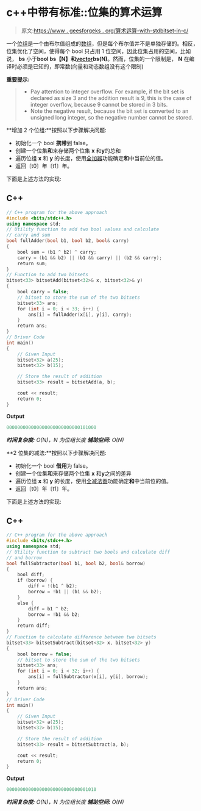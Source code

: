 # c++中带有标准::位集的算术运算

> 原文:[https://www . geesforgeks . org/算术运算-with-stdbitset-in-c/](https://www.geeksforgeeks.org/arithmetic-operations-with-stdbitset-in-c/)

一个[位组](https://www.geeksforgeeks.org/c-bitset-and-its-application/)是一个由布尔值组成的[数组](https://www.geeksforgeeks.org/array-data-structure/)，但是每个布尔值并不是单独存储的。相反，位集优化了空间，使得每个 bool 只占用 1 位空间，因此位集占用的空间，比如说， **bs** 小于**bool bs【N】**和[**vector**](https://www.geeksforgeeks.org/vector-in-cpp-stl/)**<bool>bs(N)**。然而，位集的一个限制是， **N** 在编译时必须是已知的，即常数(向量和动态数组没有这个限制)

**重要提示:**

> *   Pay attention to integer overflow. For example, if the bit set is declared as size 3 and the addition result is 9, this is the case of integer overflow, because 9 cannot be stored in 3 bits.
> *   Note the negative result, because the bit set is converted to an unsigned long integer, so the negative number cannot be stored.

**增加 2 个位组:**按照以下步骤解决问题:

*   初始化一个 bool **携带**到 false。
*   创建一个位集**和**来存储两个位集 **x** 和**y**的总和
*   遍历位组 **x** 和 **y** 的长度，使用[全加器](https://www.geeksforgeeks.org/full-adder-in-digital-logic/)功能确定**和**中当前位的值。
*   返回〔t0〕年〔t1〕年。

下面是上述方法的实现:

## C++

```cpp
// C++ program for the above approach
#include <bits/stdc++.h>
using namespace std;
// Utility function to add two bool values and calculate
// carry and sum
bool fullAdder(bool b1, bool b2, bool& carry)
{
    bool sum = (b1 ^ b2) ^ carry;
    carry = (b1 && b2) || (b1 && carry) || (b2 && carry);
    return sum;
}
// Function to add two bitsets
bitset<33> bitsetAdd(bitset<32>& x, bitset<32>& y)
{
    bool carry = false;
    // bitset to store the sum of the two bitsets
    bitset<33> ans;
    for (int i = 0; i < 33; i++) {
        ans[i] = fullAdder(x[i], y[i], carry);
    }
    return ans;
}
// Driver Code
int main()
{
    // Given Input
    bitset<32> a(25);
    bitset<32> b(15);

    // Store the result of addition
    bitset<33> result = bitsetAdd(a, b);

    cout << result;
    return 0;
}
```

**Output**

```cpp
000000000000000000000000000101000
```

***时间复杂度:** O(N)，N 为位组长度*
***辅助空间:** O(N)*

**2 位集的减法:**按照以下步骤解决问题:

*   初始化一个 bool **借用**为 false。
*   创建一个位集**和**来存储两个位集 **x** 和**y**之间的差异
*   遍历位组 **x** 和 **y** 的长度，使用[全减法器](https://www.geeksforgeeks.org/full-subtractor-in-digital-logic/)功能确定**和**中当前位的值。
*   返回〔t0〕年〔t1〕年。

下面是上述方法的实现:

## C++

```cpp
// C++ program for the above approach
#include <bits/stdc++.h>
using namespace std;
// Utility function to subtract two bools and calculate diff
// and borrow
bool fullSubtractor(bool b1, bool b2, bool& borrow)
{
    bool diff;
    if (borrow) {
        diff = !(b1 ^ b2);
        borrow = !b1 || (b1 && b2);
    }
    else {
        diff = b1 ^ b2;
        borrow = !b1 && b2;
    }
    return diff;
}
// Function to calculate difference between two bitsets
bitset<33> bitsetSubtract(bitset<32> x, bitset<32> y)
{
    bool borrow = false;
    // bitset to store the sum of the two bitsets
    bitset<33> ans;
    for (int i = 0; i < 32; i++) {
        ans[i] = fullSubtractor(x[i], y[i], borrow);
    }
    return ans;
}
// Driver Code
int main()
{
    // Given Input
    bitset<32> a(25);
    bitset<32> b(15);

    // Store the result of addition
    bitset<33> result = bitsetSubtract(a, b);

    cout << result;
    return 0;
}
```

**Output**

```cpp
000000000000000000000000000001010
```

***时间复杂度:** O(N)，N 为位组长度*
***辅助空间:** O(N)*